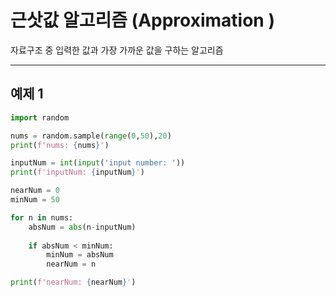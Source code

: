 # 근삿값 알고리즘 (Approximation )

자료구조 중 입력한 값과 가장 가까운 값을 구하는 알고리즘
___
## 예제 1

```python
import random

nums = random.sample(range(0,50),20)
print(f'nums: {nums}')

inputNum = int(input('input number: '))
print(f'inputNum: {inputNum}')

nearNum = 0
minNum = 50

for n in nums:
    absNum = abs(n-inputNum)
    
    if absNum < minNum:
        minNum = absNum
        nearNum = n

print(f'nearNum: {nearNum}')
```
